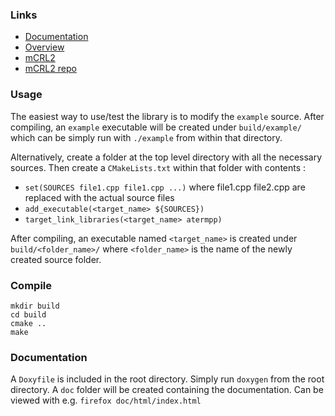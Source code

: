 ### Links
- [Documentation](https://gkarlos.github.io/ATermLib/doc)
- [Overview](https://gkarlos.github.io/ATermLib/overview)
- [mCRL2](https://www.mcrl2.org/web/user_manual/index.html)
- [mCRL2 repo](https://github.com/mlaveaux/mCRL2)


### Usage

The easiest way to use/test the library is to modify the `example` source. After
compiling, an `example` executable will be created under `build/example/` which
can be simply run with `./example` from within that directory.

Alternatively, create a folder at the top level directory with all the necessary sources.
Then create a `CMakeLists.txt` within that folder with contents :

- `set(SOURCES file1.cpp file1.cpp ...)` where file1.cpp file2.cpp are replaced with the actual source files
- `add_executable(<target_name> ${SOURCES})`
- `target_link_libraries(<target_name> atermpp)`

After compiling, an executable named `<target_name>` is created under `build/<folder_name>/`
where `<folder_name>` is the name of the newly created source folder.

### Compile

```
mkdir build
cd build
cmake ..
make
```

### Documentation

A `Doxyfile` is included in the root directory. Simply run `doxygen` from the root
directory. A `doc` folder will be created containing the documentation. Can be viewed
with e.g. `firefox doc/html/index.html`
